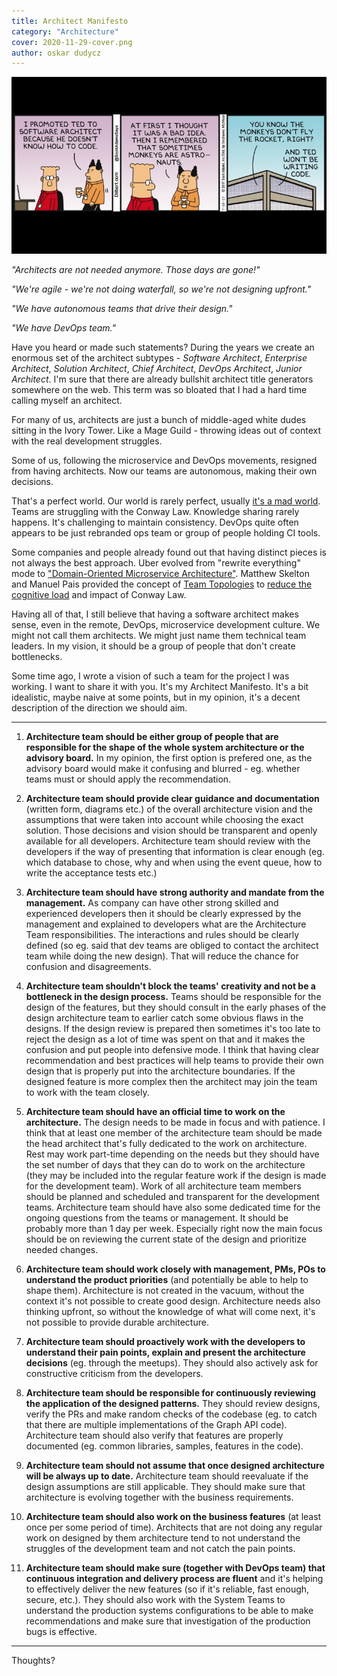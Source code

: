 ```yaml
---
title: Architect Manifesto
category: "Architecture"
cover: 2020-11-29-cover.png
author: oskar dudycz
---
```


![cover](2020-11-29-cover.png)

_"Architects are not needed anymore. Those days are gone!"_

_"We're agile - we're not doing waterfall, so we're not designing upfront."_

_"We have autonomous teams that drive their design."_

_"We have DevOps team."_

Have you heard or made such statements? During the years we create an enormous set of the architect subtypes - _Software Architect_, _Enterprise Architect_, _Solution Architect_, _Chief Architect_, _DevOps Architect_, _Junior Architect_. I'm sure that there are already bullshit architect title generators somewhere on the web. This term was so bloated that I had a hard time calling myself an architect.

For many of us, architects are just a bunch of middle-aged white dudes sitting in the Ivory Tower. Like a Mage Guild - throwing ideas out of context with the real development struggles.

Some of us, following the microservice and DevOps movements, resigned from having architects. Now our teams are autonomous, making their own decisions.

That's a perfect world. Our world is rarely perfect, usually [it's a mad world](https://www.youtube.com/watch?v=4N3N1MlvVc4). Teams are struggling with the Conway Law. Knowledge sharing rarely happens. It's challenging to maintain consistency. DevOps quite often appears to be just rebranded ops team or group of people holding CI tools.

Some companies and people already found out that having distinct pieces is not always the best approach. Uber evolved from "rewrite everything" mode to ["Domain-Oriented Microservice Architecture"](https://eng.uber.com/microservice-architecture/). Matthew Skelton and Manuel Pais provided the concept of [Team Topologies](https://teamtopologies.com) to [reduce the cognitive load](https://www.youtube.com/watch?v=haejb5rzKsM) and impact of Conway Law.

Having all of that, I still believe that having a software architect makes sense, even in the remote, DevOps, microservice development culture. We might not call them architects. We might just name them technical team leaders. In my vision, it should be a group of people that don't create bottlenecks.

Some time ago, I wrote a vision of such a team for the project I was working. I want to share it with you. It's my Architect Manifesto. It's a bit idealistic, maybe naive at some points, but in my opinion, it's a decent description of the direction we should aim.

---

1. **Architecture team should be either group of people that are responsible for the shape of the whole system architecture or the advisory board.** In my opinion, the first option is prefered one, as the advisory board would make it confusing and blurred - eg. whether teams must or should apply the recommendation.

2. **Architecture team should provide clear guidance and documentation** (written form, diagrams etc.) of the overall architecture vision and the assumptions that were taken into account while choosing the exact solution. Those decisions and vision should be transparent and openly available for all developers. Architecture team should review with the developers if the way of presenting that information is clear enough (eg. which database to chose, why and when using the event queue, how to write the acceptance tests etc.)

3. **Architecture team should have strong authority and mandate from the management.** As company can have other strong skilled and experienced developers then it should be clearly expressed by the management and explained to developers what are the Architecture Team responsibilities. The interactions and rules should be clearly defined (so eg. said that dev teams are obliged to contact the architect team while doing the new design). That will reduce the chance for confusion and disagreements.

4. **Architecture team shouldn't block the teams' creativity and not be a bottleneck in the design process.** Teams should be responsible for the design of the features, but they should consult in the early phases of the design architecture team to earlier catch some obvious flaws in the designs. If the design review is prepared then sometimes it's too late to reject the design as a lot of time was spent on that and it makes the confusion and put people into defensive mode. I think that having clear recommendation and best practices will help teams to provide their own design that is properly put into the architecture boundaries. If the designed feature is more complex then the architect may join the team to work with the team closely.

5. **Architecture team should have an official time to work on the architecture.** The design needs to be made in focus and with patience. I think that at least one member of the architecture team should be made the head architect that's fully dedicated to the work on architecture. Rest may work part-time depending on the needs but they should have the set number of days that they can do to work on the architecture (they may be included into the regular feature work if the design is made for the development team). Work of all architecture team members should be planned and scheduled and transparent for the development teams. Architecture team should have also some dedicated time for the ongoing questions from the teams or management. It should be probably more than 1 day per week. Especially right now the main focus should be on reviewing the current state of the design and prioritize needed changes.

6. **Architecture team should work closely with management, PMs, POs to understand the product priorities** (and potentially be able to help to shape them). Architecture is not created in the vacuum, without the context it's not possible to create good design. Architecture needs also thinking upfront, so without the knowledge of what will come next, it's not possible to provide durable architecture.

7. **Architecture team should proactively work with the developers to understand their pain points, explain and present the architecture decisions** (eg. through the meetups). They should also actively ask for constructive criticism from the developers.

8. **Architecture team should be responsible for continuously reviewing the application of the designed patterns.** They should review designs, verify the PRs and make random checks of the codebase (eg. to catch that there are multiple implementations of the Graph API code). Architecture team should also verify that features are properly documented (eg. common libraries, samples, features in the code).

9. **Architecture team should not assume that once designed architecture will be always up to date.** Architecture team should reevaluate if the design assumptions are still applicable. They should make sure that architecture is evolving together with the business requirements.

10. **Architecture team should also work on the business features** (at least once per some period of time). Architects that are not doing any regular work on designed by them architecture tend to not understand the struggles of the development team and not catch the pain points.

11. **Architecture team should make sure (together with DevOps team) that continuous integration and delivery process are fluent** and it's helping to effectively deliver the new features (so if it's reliable, fast enough, secure, etc.). They should also work with the System Teams to understand the production systems configurations to be able to make recommendations and make sure that investigation of the production bugs is effective.


---

Thoughts?